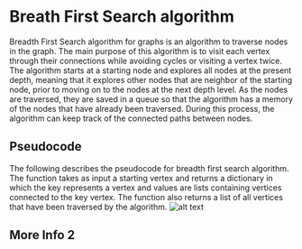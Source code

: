 # Breath First Search algorithm
Breadth First Search algorithm for graphs is an algorithm to traverse nodes in the graph. The main purpose of this algorithm
is to visit each vertex through their connections while avoiding cycles or visiting a vertex twice. The algorithm starts at
a starting node and explores all nodes at the present depth, meaning that it explores other nodes that are neighbor of the
starting node, prior to moving on to the nodes at the next depth level. As the nodes are traversed, they are saved in a queue
so that the algorithm has a memory of the nodes that have already been traversed. During this process, the algorithm can keep
track of the connected paths between nodes. 

## Pseudocode
The following describes the pseudocode for breadth first search algorithm. The function takes as input a starting vertex and
returns a dictionary in which the key represents a vertex and values are lists containing vertices connected to the key vertex. 
The function also returns a list of all vertices that have been traversed by the algorithm.
![alt text](https://github.com/arqchicago/bfs/tree/main/data/bfs_pseudocode.png)

## More Info 2


